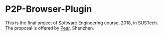 # P2P-Browser-Plugin
This is the final project of Software Engineering course, 2018, in SUSTech. The proposal is offered by [Pear](https://pear.hk/), Shenzhen.
